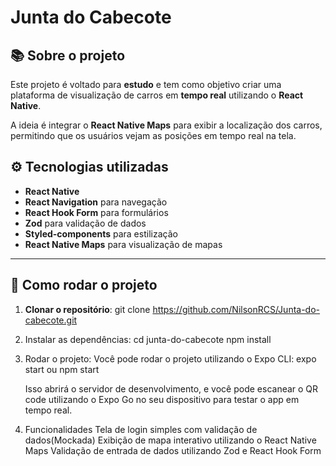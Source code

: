# Junta do Cabecote

## 📚 Sobre o projeto
Este projeto é voltado para **estudo** e tem como objetivo criar uma plataforma de visualização de carros em **tempo real** utilizando o **React Native**.

A ideia é integrar o **React Native Maps** para exibir a localização dos carros, permitindo que os usuários vejam as posições em tempo real na tela.


## ⚙️ Tecnologias utilizadas

- **React Native**
- **React Navigation** para navegação
- **React Hook Form** para formulários
- **Zod** para validação de dados
- **Styled-components** para estilização
- **React Native Maps** para visualização de mapas

---

## 🚀 Como rodar o projeto

1. **Clonar o repositório**:
  git clone https://github.com/NilsonRCS/Junta-do-cabecote.git

2. Instalar as dependências:
   cd junta-do-cabecote
   npm install

3. Rodar o projeto: Você pode rodar o projeto utilizando o Expo CLI:
   expo start ou npm start

   Isso abrirá o servidor de desenvolvimento, e você pode escanear o QR code utilizando o Expo Go no seu dispositivo para testar o app em tempo real.

4. Funcionalidades
    Tela de login simples com validação de dados(Mockada)
    Exibição de mapa interativo utilizando o React Native Maps
    Validação de entrada de dados utilizando Zod e React Hook Form
